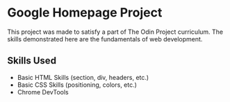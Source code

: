 # Google Homepage Project
This project was made to satisfy a part of The Odin Project curriculum.
The skills demonstrated here are the fundamentals of web development.

## Skills Used
- Basic HTML Skills (section, div, headers, etc.)
- Basic CSS Skills (positioning, colors, etc.)
- Chrome DevTools
